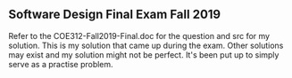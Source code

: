 ## Software Design Final Exam Fall 2019

Refer to the COE312-Fall2019-Final.doc for the question and src for my solution. This is my solution that came up during the exam. Other solutions may exist and my solution might not be perfect. It's been put up to simply serve as a practise problem. 

